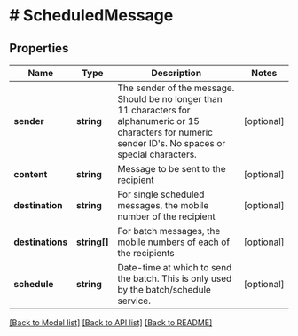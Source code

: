 # # ScheduledMessage

## Properties

Name | Type | Description | Notes
------------ | ------------- | ------------- | -------------
**sender** | **string** | The sender of the message. Should be no longer than 11 characters for alphanumeric or 15 characters for numeric sender ID&#39;s. No spaces or special characters. | [optional]
**content** | **string** | Message to be sent to the recipient | [optional]
**destination** | **string** | For single scheduled messages, the mobile number of the recipient | [optional]
**destinations** | **string[]** | For batch messages, the mobile numbers of each of the recipients | [optional]
**schedule** | **string** | Date-time at which to send the batch. This is only used by the batch/schedule service. | [optional]

[[Back to Model list]](../../README.md#models) [[Back to API list]](../../README.md#endpoints) [[Back to README]](../../README.md)
